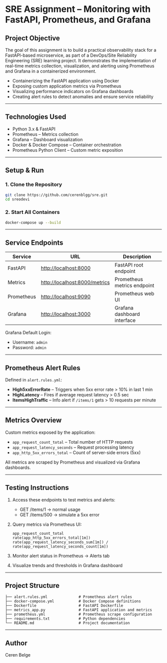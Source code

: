 # SRE Assignment – Monitoring with FastAPI, Prometheus, and Grafana

## Project Objective

The goal of this assignment is to build a practical observability stack for a FastAPI-based microservice, as part of a DevOps/Site Reliability Engineering (SRE) learning project.
It demonstrates the implementation of real-time metrics collection, visualization, and alerting using Prometheus and Grafana in a containerized environment.

* Containerizing the FastAPI application using Docker
* Exposing custom application metrics via Prometheus
* Visualizing performance indicators on Grafana dashboards
* Creating alert rules to detect anomalies and ensure service reliability

---

## Technologies Used

* Python 3.x & FastAPI
* Prometheus – Metrics collection
* Grafana – Dashboard visualization
* Docker & Docker Compose – Container orchestration
* Prometheus Python Client – Custom metric exposition

---

## Setup & Run

### 1. Clone the Repository

```bash
git clone https://github.com/cerenblgg/sre.git
cd sreodevi
```

### 2. Start All Containers

```bash
docker-compose up --build
```

---

## Service Endpoints

| Service    | URL                                                            | Description                 |
| ---------- | -------------------------------------------------------------- | --------------------------- |
| FastAPI    | [http://localhost:8000](http://localhost:8000)                 | FastAPI root endpoint       |
| Metrics    | [http://localhost:8000/metrics](http://localhost:8000/metrics) | Prometheus metrics endpoint |
| Prometheus | [http://localhost:9090](http://localhost:9090)                 | Prometheus web UI           |
| Grafana    | [http://localhost:3000](http://localhost:3000)                 | Grafana dashboard interface |

Grafana Default Login:

* Username: `admin`
* Password: `admin`

---

## Prometheus Alert Rules

Defined in `alert.rules.yml`:

* **High5xxErrorRate** – Triggers when 5xx error rate > 10% in last 1 min
* **HighLatency** – Fires if average request latency > 0.5 sec
* **ItemsHighTraffic** – Info alert if `/items/1` gets > 10 requests per minute

---

## Metrics Overview

Custom metrics exposed by the application:

* `app_request_count_total` – Total number of HTTP requests
* `app_request_latency_seconds` – Request processing latency
* `app_http_5xx_errors_total` – Count of server-side errors (5xx)

All metrics are scraped by Prometheus and visualized via Grafana dashboards.

---

## Testing Instructions

1. Access these endpoints to test metrics and alerts:

   * GET /items/1 → normal usage
   * GET /items/500 → simulate a 5xx error

2. Query metrics via Prometheus UI:

   ```promql
   app_request_count_total
   rate(app_http_5xx_errors_total[1m])
   rate(app_request_latency_seconds_sum[1m]) / rate(app_request_latency_seconds_count[1m])
   ```

3. Monitor alert status in Prometheus → Alerts tab

4. Visualize trends and thresholds in Grafana dashboard

---

## Project Structure

```
├── alert.rules.yml              # Prometheus alert rules
├── docker-compose.yml           # Docker Compose definitions
├── Dockerfile                   # FastAPI Dockerfile
├── metrics_app.py               # FastAPI application and metrics
├── prometheus.yml               # Prometheus scrape configuration
├── requirements.txt             # Python dependencies
└── README.md                    # Project documentation
```

---

## Author

Ceren Belge
